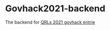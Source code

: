 # Govhack2021-backend
The backend for [QRLs 2021 govhack entrie](https://github.com/Questionable-Research-Labs/GovHack-2021)
